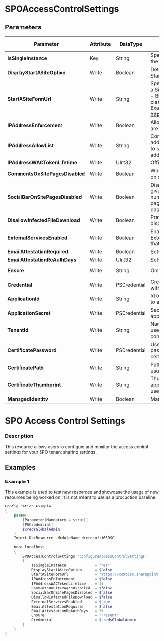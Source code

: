 ﻿# SPOAccessControlSettings

## Parameters

| Parameter | Attribute | DataType | Description | Allowed Values |
| --- | --- | --- | --- | --- |
| **IsSingleInstance** | Key | String | Specifies the resource is a single instance, the value must be 'Yes' |Yes|
| **DisplayStartASiteOption** | Write | Boolean | Determines whether tenant users see the Start a Site menu option ||
| **StartASiteFormUrl** | Write | String | Specifies URL of the form to load in the Start a Site dialog. The valid values are:<emptyString> (default) - Blank by default, this will also remove or clear any value that has been set.Full URL - Example: https://contoso.sharepoint.com/path/to/form ||
| **IPAddressEnforcement** | Write | Boolean | Allows access from network locations that are defined by an administrator. ||
| **IPAddressAllowList** | Write | String | Configures multiple IP addresses or IP address ranges (IPv4 or IPv6). Use commas to separate multiple IP addresses or IP address ranges. ||
| **IPAddressWACTokenLifetime** | Write | UInt32 | Office webapps TokenLifeTime in minutes ||
| **CommentsOnSitePagesDisabled** | Write | Boolean | When this feature is set to true, comments on site pages will be disabled ||
| **SocialBarOnSitePagesDisabled** | Write | Boolean | Disables or enables the Social Bar. It will give users the ability to like a page, see the number of views, likes, and comments on a page, and see the people who have liked a page. ||
| **DisallowInfectedFileDownload** | Write | Boolean | Prevents the Download button from being displayed on the Virus Found warning page. ||
| **ExternalServicesEnabled** | Write | Boolean | Enables external services for a tenant. External services are defined as services that are not in the Office 365 datacenters. ||
| **EmailAttestationRequired** | Write | Boolean | Sets email attestation to required ||
| **EmailAttestationReAuthDays** | Write | UInt32 | Sets email attestation re-auth days ||
| **Ensure** | Write | String | Only value accepted is 'Present' |Present, Absent|
| **Credential** | Write | PSCredential | Credentials of the account to authenticate with. ||
| **ApplicationId** | Write | String | Id of the Azure Active Directory application to authenticate with. ||
| **ApplicationSecret** | Write | PSCredential | Secret of the Azure Active Directory application to authenticate with. ||
| **TenantId** | Write | String | Name of the Azure Active Directory tenant used for authentication. Format contoso.onmicrosoft.com ||
| **CertificatePassword** | Write | PSCredential | Username can be made up to anything but password will be used for certificatePassword ||
| **CertificatePath** | Write | String | Path to certificate used in service principal usually a PFX file. ||
| **CertificateThumbprint** | Write | String | Thumbprint of the Azure Active Directory application's authentication certificate to use for authentication. ||
| **ManagedIdentity** | Write | Boolean | Managed ID being used for authentication. ||


# SPO Access Control Settings

### Description

This resource allows users to configure and monitor the access control settings for
your SPO tenant sharing settings.

## Examples

### Example 1

This example is used to test new resources and showcase the usage of new resources being worked on.
It is not meant to use as a production baseline.

```powershell
Configuration Example
{
    param(
        [Parameter(Mandatory = $true)]
        [PSCredential]
        $credsGlobalAdmin
    )
    Import-DscResource -ModuleName Microsoft365DSC

    node localhost
    {
        SPOAccessControlSettings 'ConfigureAccessControlSettings'
        {
            IsSingleInstance             = "Yes"
            DisplayStartASiteOption      = $false
            StartASiteFormUrl            = "https://contoso.sharepoint.com"
            IPAddressEnforcement         = $false
            IPAddressWACTokenLifetime    = 15
            CommentsOnSitePagesDisabled  = $false
            SocialBarOnSitePagesDisabled = $false
            DisallowInfectedFileDownload = $false
            ExternalServicesEnabled      = $true
            EmailAttestationRequired     = $false
            EmailAttestationReAuthDays   = 30
            Ensure                       = "Present"
            Credential                   = $credsGlobalAdmin
        }
    }
}
```

